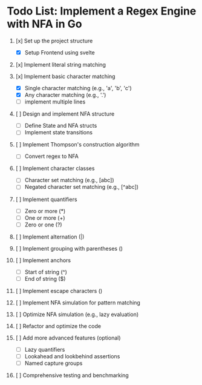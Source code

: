 # Todo List: Implement a Regex Engine with NFA in Go

1. [x] Set up the project structure
   - [x] Setup Frontend using svelte
2. [x] Implement literal string matching

3. [x] Implement basic character matching
   - [x] Single character matching (e.g., 'a', 'b', 'c')
   - [x] Any character matching (e.g., '.')
   - [ ] implement multiple lines

4. [ ] Design and implement NFA structure
   - [ ] Define State and NFA structs
   - [ ] Implement state transitions

5. [ ] Implement Thompson's construction algorithm
   - [ ] Convert regex to NFA

6. [ ] Implement character classes
   - [ ] Character set matching (e.g., [abc])
   - [ ] Negated character set matching (e.g., [^abc])

7. [ ] Implement quantifiers
   - [ ] Zero or more (*)
   - [ ] One or more (+)
   - [ ] Zero or one (?)

8. [ ] Implement alternation (|)

9. [ ] Implement grouping with parentheses ()

10. [ ] Implement anchors
    - [ ] Start of string (^)
    - [ ] End of string ($)

11. [ ] Implement escape characters (\)

12. [ ] Implement NFA simulation for pattern matching

13. [ ] Optimize NFA simulation (e.g., lazy evaluation)

14. [ ] Refactor and optimize the code

15. [ ] Add more advanced features (optional)
    - [ ] Lazy quantifiers
    - [ ] Lookahead and lookbehind assertions
    - [ ] Named capture groups

16. [ ] Comprehensive testing and benchmarking
